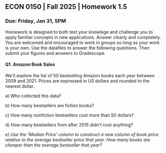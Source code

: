 

<div style="margin-top: -70px;"></div>

## ECON 0150 | Fall 2025 | Homework 1.5

### Due: Friday, Jan 31, 5PM

Homework is designed to both test your knowlege and challenge you to apply familiar concepts in new applications. Answer clearly and completely. You are welcomed and encouraged to work in groups so long as your work is your own. Use the datafiles to answer the following questions. Then submit your figures and answers to Gradescope.

#### Q1. Amazon Book Sales

We'll explore the list of 50 bestselling Amazon books each year between 2009 and 2021. Prices are expressed in US dollars and rounded to the nearest dollar.

a) Who collected this data?



b) How many bestsellers are fiction books? 



c) How many nonfiction bestsellers cost more than 50 dollars?



d) How many bestsellers from after 2015 didn't cost anything?



*e) Use the 'Median Price' column to construct a new column of book price relative to the average bestseller price that year. How many books are cheaper than the average bestseller that year?*

